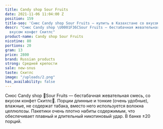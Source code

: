 ```yaml
---
title: Candy shop Sour Fruits
date: 2021-11-06 11:04:00 Z
position: 159
title-seo: 'Снюс Candy shop Sour Fruits — купить в Казахстане со вкусом '
descr: "Снюс Candy shop \U0001F36CSour Fruits — бестабачная жевательная смесь, со
  вкусом конфет Скитлс"
product-name: Candy shop Sour Fruits
nicotine: 80
portions: 20
gram: 13
price: 2800
brand: Russian products
strong: Средней крепости
sale: new-snus
taste: Скитлс
image: "/uploads/2.png"
has_availability: false
---
```


Снюс Candy shop 🍬Sour Fruits — бестабачная жевательная смесь, со вкусом конфет Скитлс🍬. Порции длинные и тонкие (очень удобные), влажные, не содержат табака, вместо него используется волокна целлюлозы. Пакетики очень плотно набиты содержимым, что обеспечивает плавный и длительный никотиновый удар. В банке ±20 порций.